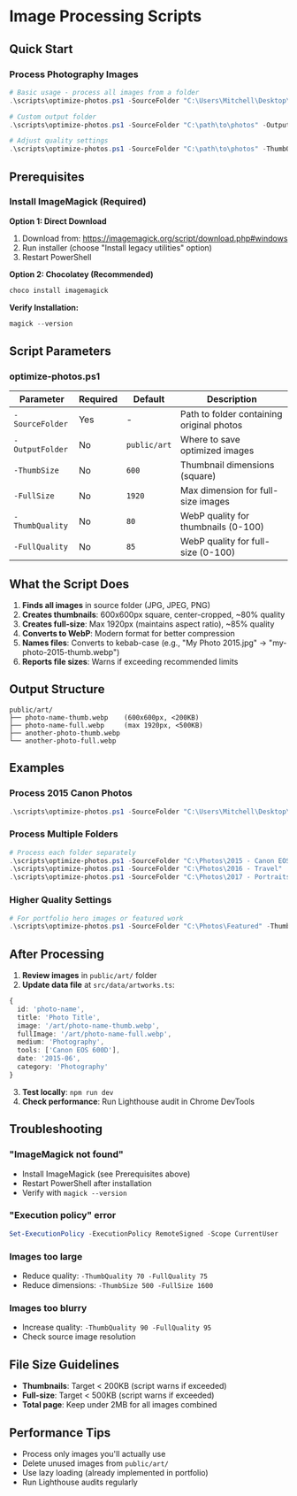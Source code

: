 # Image Processing Scripts

## Quick Start

### Process Photography Images

```powershell
# Basic usage - process all images from a folder
.\scripts\optimize-photos.ps1 -SourceFolder "C:\Users\Mitchell\Desktop\All Images (Photography)\2015 - Canon EOS 600"

# Custom output folder
.\scripts\optimize-photos.ps1 -SourceFolder "C:\path\to\photos" -OutputFolder "public/photography"

# Adjust quality settings
.\scripts\optimize-photos.ps1 -SourceFolder "C:\path\to\photos" -ThumbQuality 85 -FullQuality 90
```

## Prerequisites

### Install ImageMagick (Required)

**Option 1: Direct Download**
1. Download from: https://imagemagick.org/script/download.php#windows
2. Run installer (choose "Install legacy utilities" option)
3. Restart PowerShell

**Option 2: Chocolatey (Recommended)**
```powershell
choco install imagemagick
```

**Verify Installation:**
```powershell
magick --version
```

## Script Parameters

### optimize-photos.ps1

| Parameter | Required | Default | Description |
|-----------|----------|---------|-------------|
| `-SourceFolder` | Yes | - | Path to folder containing original photos |
| `-OutputFolder` | No | `public/art` | Where to save optimized images |
| `-ThumbSize` | No | `600` | Thumbnail dimensions (square) |
| `-FullSize` | No | `1920` | Max dimension for full-size images |
| `-ThumbQuality` | No | `80` | WebP quality for thumbnails (0-100) |
| `-FullQuality` | No | `85` | WebP quality for full-size (0-100) |

## What the Script Does

1. **Finds all images** in source folder (JPG, JPEG, PNG)
2. **Creates thumbnails**: 600x600px square, center-cropped, ~80% quality
3. **Creates full-size**: Max 1920px (maintains aspect ratio), ~85% quality
4. **Converts to WebP**: Modern format for better compression
5. **Names files**: Converts to kebab-case (e.g., "My Photo 2015.jpg" → "my-photo-2015-thumb.webp")
6. **Reports file sizes**: Warns if exceeding recommended limits

## Output Structure

```
public/art/
├── photo-name-thumb.webp    (600x600px, <200KB)
├── photo-name-full.webp     (max 1920px, <500KB)
├── another-photo-thumb.webp
└── another-photo-full.webp
```

## Examples

### Process 2015 Canon Photos
```powershell
.\scripts\optimize-photos.ps1 -SourceFolder "C:\Users\Mitchell\Desktop\All Images (Photography)\2015 - Canon EOS 600"
```

### Process Multiple Folders
```powershell
# Process each folder separately
.\scripts\optimize-photos.ps1 -SourceFolder "C:\Photos\2015 - Canon EOS 600"
.\scripts\optimize-photos.ps1 -SourceFolder "C:\Photos\2016 - Travel"
.\scripts\optimize-photos.ps1 -SourceFolder "C:\Photos\2017 - Portraits"
```

### Higher Quality Settings
```powershell
# For portfolio hero images or featured work
.\scripts\optimize-photos.ps1 -SourceFolder "C:\Photos\Featured" -ThumbQuality 90 -FullQuality 95
```

## After Processing

1. **Review images** in `public/art/` folder
2. **Update data file** at `src/data/artworks.ts`:

```typescript
{
  id: 'photo-name',
  title: 'Photo Title',
  image: '/art/photo-name-thumb.webp',
  fullImage: '/art/photo-name-full.webp',
  medium: 'Photography',
  tools: ['Canon EOS 600D'],
  date: '2015-06',
  category: 'Photography'
}
```

3. **Test locally**: `npm run dev`
4. **Check performance**: Run Lighthouse audit in Chrome DevTools

## Troubleshooting

### "ImageMagick not found"
- Install ImageMagick (see Prerequisites above)
- Restart PowerShell after installation
- Verify with `magick --version`

### "Execution policy" error
```powershell
Set-ExecutionPolicy -ExecutionPolicy RemoteSigned -Scope CurrentUser
```

### Images too large
- Reduce quality: `-ThumbQuality 70 -FullQuality 75`
- Reduce dimensions: `-ThumbSize 500 -FullSize 1600`

### Images too blurry
- Increase quality: `-ThumbQuality 90 -FullQuality 95`
- Check source image resolution

## File Size Guidelines

- **Thumbnails**: Target < 200KB (script warns if exceeded)
- **Full-size**: Target < 500KB (script warns if exceeded)
- **Total page**: Keep under 2MB for all images combined

## Performance Tips

- Process only images you'll actually use
- Delete unused images from `public/art/`
- Use lazy loading (already implemented in portfolio)
- Run Lighthouse audits regularly
